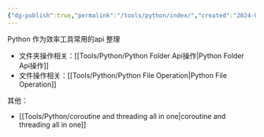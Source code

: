 ```yaml
---
{"dg-publish":true,"permalink":"/tools/python/index/","created":"2024-05-27T15:37:54.029+08:00","updated":"2024-05-27T15:03:25.000+08:00"}
---
```


Python 作为效率工具常用的api 整理
+ 文件夹操作相关：[[Tools/Python/Python Folder Api操作\|Python Folder Api操作]]
+ 文件操作相关：[[Tools/Python/Python File Operation\|Python File Operation]]

其他：
+ [[Tools/Python/coroutine and threading all in one\|coroutine and threading all in one]]